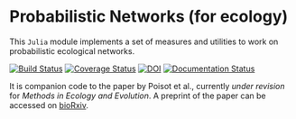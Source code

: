 # Probabilistic Networks (for ecology)

This `Julia` module implements a set of measures and utilities to work on
probabilistic ecological networks.

[![Build Status](https://travis-ci.org/PoisotLab/ProbabilisticNetwork.jl.svg?branch=master)](https://travis-ci.org/PoisotLab/ProbabilisticNetwork.jl)
[![Coverage Status](https://coveralls.io/repos/PoisotLab/ProbabilisticNetwork.jl/badge.svg)](https://coveralls.io/r/PoisotLab/ProbabilisticNetwork.jl)
[![DOI](https://zenodo.org/badge/doi/10.5281/zenodo.16578.svg)](http://dx.doi.org/10.5281/zenodo.16578)
[![Documentation Status](https://readthedocs.org/projects/probabilisticnetworkjl/badge/?version=latest)](https://readthedocs.org/projects/probabilisticnetworkjl/?badge=latest)

It is companion code to the paper by Poisot et al., currently *under revision*
for *Methods in Ecology and Evolution*. A preprint of the paper can be accessed
on [bioRxiv][brxpaper].

[brxpaper]: http://biorxiv.org/content/early/2015/03/13/016485
